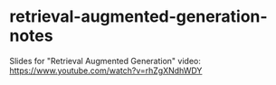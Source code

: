 # retrieval-augmented-generation-notes
Slides for "Retrieval Augmented Generation" video: https://www.youtube.com/watch?v=rhZgXNdhWDY
